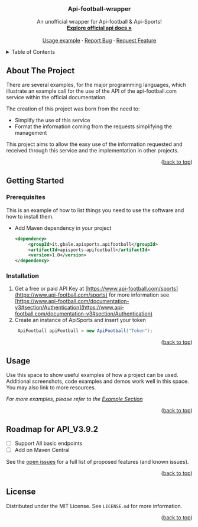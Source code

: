 
<!-- PROJECT LOGO 
<br />
<div align="center">
  <a href="https://github.com/othneildrew/Best-README-Template">
    <img src="images/logo.png" alt="Logo" width="80" height="80">
  </a>
-->
<h3 align="center">Api-football-wrapper</h3>
<div>
  <p align="center">
    An unofficial wrapper for Api-football & Api-Sports!
    <br />
    <a href="https://www.api-football.com/documentation-v3"><strong>Explore official api docs »</strong></a>
    <br />
    <br />
    <a href="https://github.com/baleDevIt/api-football-wrapper">Usage example</a>
    ·
    <a href="https://github.com/baleDevIt/api-football-wrapper/issues">Report Bug</a>
    ·
    <a href="https://github.com/baleDevIt/api-football-wrapper/issues">Request Feature</a>
  </p>
</div>



<!-- TABLE OF CONTENTS -->
<details>
  <summary>Table of Contents</summary>
  <ol>
    <li>
      <a href="#about-the-project">About The Project</a>
      <ul>
        <li><a href="#built-with">Built With</a></li>
      </ul>
    </li>
    <li>
      <a href="#getting-started">Getting Started</a>
      <ul>
        <li><a href="#prerequisites">Prerequisites</a></li>
        <li><a href="#installation">Installation</a></li>
      </ul>
    </li>
    <li><a href="#usage">Usage</a></li>
    <li><a href="#roadmap">Roadmap</a></li>
    <li><a href="#contributing">Contributing</a></li>
    <li><a href="#license">License</a></li>
    <li><a href="#contact">Contact</a></li>
    <li><a href="#acknowledgments">Acknowledgments</a></li>
  </ol>
</details>



<!-- ABOUT THE PROJECT -->
## About The Project

<!--[![Product Name Screen Shot][product-screenshot]](https://example.com)-->

There are several examples, for the major programming languages, which illustrate an example call for the use of the API of the api-football.com service within the official documentation.

The creation of this project was born from the need to:
* Simplify the use of this service 
* Format the information coming from the requests simplifying the management

This project aims to allow the easy use of the information requested and received through this service and the implementation in other projects.


<p align="right">(<a href="#readme-top">back to top</a>)</p>



<!-- GETTING STARTED -->
## Getting Started

### Prerequisites

This is an example of how to list things you need to use the software and how to install them.
* Add Maven dependency in your project
   ```xml
   <dependency>
        <groupId>it.gbale.apisports.apifootball</groupId>
        <artifactId>apisports-apifootball</artifactId>
        <version>1.0</version>
   </dependency>
   ```

### Installation

1. Get a free or paid API Key at [https://www.api-football.com/sports](https://www.api-football.com/sports) for more information see [https://www.api-football.com/documentation-v3#section/Authentication](https://www.api-football.com/documentation-v3#section/Authentication)
2. Create an instance of ApiSports and insert your token
   ```java
    ApiFootball apiFootball = new ApiFootball("Token");   
   ```


<p align="right">(<a href="#readme-top">back to top</a>)</p>



<!-- USAGE EXAMPLES -->
## Usage

Use this space to show useful examples of how a project can be used. Additional screenshots, code examples and demos work well in this space. You may also link to more resources.

_For more examples, please refer to the [Example Section](https://example.com)_

<p align="right">(<a href="#readme-top">back to top</a>)</p>



<!-- ROADMAP -->
## Roadmap for API_V3.9.2 

- [ ] Support All basic endpoints 
- [ ] Add on Maven Central

See the [open issues](https://github.com/baleDevIt/api-football-wrapper/issues) for a full list of proposed features (and known issues).

<p align="right">(<a href="#readme-top">back to top</a>)</p>


<!-- LICENSE -->
## License

Distributed under the MIT License. See `LICENSE.md` for more information.

<p align="right">(<a href="#readme-top">back to top</a>)</p>